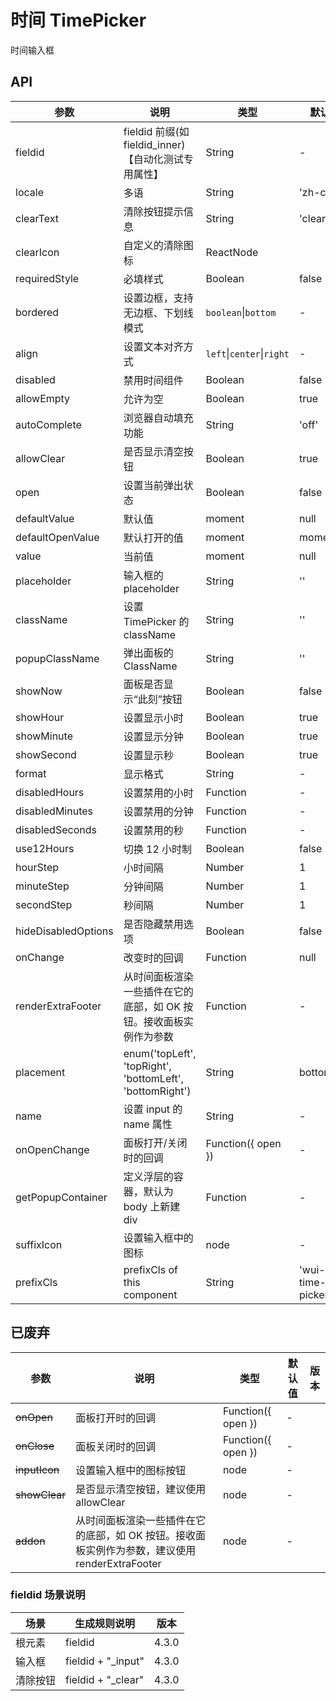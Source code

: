 # 时间 TimePicker

时间输入框

## API

<!--TimePicker-->

| 参数                | 说明                                                               | 类型                      | 默认值            | 版本  |
| ------------------- | ------------------------------------------------------------------ | ------------------------- | ----------------- | ----- |
| fieldid             | fieldid 前缀(如 fieldid_inner)【自动化测试专用属性】               | String                    | -                 | 4.3.0 |
| locale              | 多语                                                               | String                    | 'zh-cn'           |
| clearText           | 清除按钮提示信息                                                   | String                    | 'clear'           |
| clearIcon           | 自定义的清除图标                                                   | ReactNode                 |                   |
| requiredStyle       | 必填样式                                                           | Boolean                   | false             | 4.6.6 |
| bordered            | 设置边框，支持无边框、下划线模式                                   | `boolean`\|`bottom`       | -                 | 4.5.2 |
| align               | 设置文本对齐方式                                                   | `left`\|`center`\|`right` | -                 | 4.5.2 |
| disabled            | 禁用时间组件                                                       | Boolean                   | false             |
| allowEmpty          | 允许为空                                                           | Boolean                   | true              |
| autoComplete        | 浏览器自动填充功能                                                 | String                    | 'off'             |
| allowClear          | 是否显示清空按钮                                                   | Boolean                   | true              |
| open                | 设置当前弹出状态                                                   | Boolean                   | false             |
| defaultValue        | 默认值                                                             | moment                    | null              |
| defaultOpenValue    | 默认打开的值                                                       | moment                    | moment()          |
| value               | 当前值                                                             | moment                    | null              |
| placeholder         | 输入框的 placeholder                                               | String                    | ''                |
| className           | 设置 TimePicker 的 className                                       | String                    | ''                |
| popupClassName      | 弹出面板的 ClassName                                               | String                    | ''                |
| showNow             | 面板是否显示“此刻”按钮                                             | Boolean                   | false             | 4.4.4 |
| showHour            | 设置显示小时                                                       | Boolean                   | true              |
| showMinute          | 设置显示分钟                                                       | Boolean                   | true              |
| showSecond          | 设置显示秒                                                         | Boolean                   | true              |
| format              | 显示格式                                                           | String                    | -                 |
| disabledHours       | 设置禁用的小时                                                     | Function                  | -                 |
| disabledMinutes     | 设置禁用的分钟                                                     | Function                  | -                 |
| disabledSeconds     | 设置禁用的秒                                                       | Function                  | -                 |
| use12Hours          | 切换 12 小时制                                                     | Boolean                   | false             |
| hourStep            | 小时间隔                                                           | Number                    | 1                 |
| minuteStep          | 分钟间隔                                                           | Number                    | 1                 |
| secondStep          | 秒间隔                                                             | Number                    | 1                 |
| hideDisabledOptions | 是否隐藏禁用选项                                                   | Boolean                   | false             |
| onChange            | 改变时的回调                                                       | Function                  | null              |
| renderExtraFooter   | 从时间面板渲染一些插件在它的底部，如 OK 按钮。接收面板实例作为参数 | Function                  | -                 |
| placement           | enum('topLeft', 'topRight', 'bottomLeft', 'bottomRight')           | String                    | bottomLeft        |
| name                | 设置 input 的 name 属性                                            | String                    | -                 |
| onOpenChange        | 面板打开/关闭时的回调                                              | Function({ open })        | -                 |
| getPopupContainer   | 定义浮层的容器，默认为 body 上新建 div                             | Function                  | -                 |
| suffixIcon          | 设置输入框中的图标                                                 | node                      | -                 |
| prefixCls           | prefixCls of this component                                        | String                    | 'wui-time-picker' |

## 已废弃

| 参数          | 说明                                                                                           | 类型               | 默认值 | 版本 |
| ------------- | ---------------------------------------------------------------------------------------------- | ------------------ | ------ | ---- |
| ~~onOpen~~    | 面板打开时的回调                                                                               | Function({ open }) | -      |      |
| ~~onClose~~   | 面板关闭时的回调                                                                               | Function({ open }) | -      |      |
| ~~inputIcon~~ | 设置输入框中的图标按钮                                                                         | node               | -      |      |
| ~~showClear~~ | 是否显示清空按钮，建议使用 allowClear                                                          | node               | -      |      |
| ~~addon~~     | 从时间面板渲染一些插件在它的底部，如 OK 按钮。接收面板实例作为参数，建议使用 renderExtraFooter | node               | -      |      |

### fieldid 场景说明

| 场景     | 生成规则说明        | 版本  |
| -------- | ------------------- | ----- |
| 根元素   | fieldid             | 4.3.0 |
| 输入框   | fieldid + "\_input" | 4.3.0 |
| 清除按钮 | fieldid + "\_clear" | 4.3.0 |
